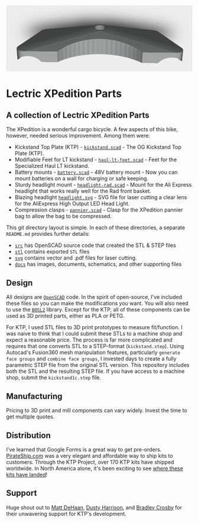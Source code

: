 ![](./docs/kickstand.png)
# Lectric XPedition Parts

## A collection of Lectric XPedition Parts
The XPedition is a wonderful cargo bicycle.  A few aspects of this bike, however, needed serious improvement.  Among them were:

  * Kickstand Top Plate (KTP) - [<code>kickstand.scad</code>](https://github.com/fpgirard/xpedition/blob/main/stl/kickstand.stl) - The OG Kickstand Top Plate (KTP).
  * Modifiable Feet for LT kickstand - [<code>haul-lt-feet.scad</code>](https://github.com/fpgirard/xpedition/blob/main/stl/haul-lt-feet.stl) - Feet for the Specialized Haul LT kickstand.
  * Battery mounts - [<code>battery.scad</code>](https://github.com/fpgirard/xpedition/blob/main/stl/battery.stl) - 48V battery mount - Now you can mount batteries on a wall for charging or safe keeping.
  * Sturdy headlight mount - [<code>headlight-rad.scad</code>](https://github.com/fpgirard/xpedition/blob/main/stl/headlight-rad.stl) - Mount for the Ali Express headlight that works really well for the Rad front basket.
  * Blazing headlight [<code>headlight.svg</code>](https://github.com/fpgirard/xpedition/blob/main/svg/headlight.svg) - SVG file for laser cutting a clear lens for the AliExpress High Output LED Head Light.
  * Compression clasps - [<code>pannier.scad</code>](https://github.com/fpgirard/xpedition/blob/main/stl/pannier.stl) - Clasp for the XPedition pannier bag to allow the bag to be compressed.

This git directory layout is simple. In each of these directories, a separate <code>README.md</code> provides further details:
  * [<code>src</code>](https://github.com/fpgirard/xpedition/tree/main/src) has OpenSCAD source code that created the STL & STEP files
  * [<code>stl</code>](https://github.com/fpgirard/xpedition/tree/main/stl) contains exported <code>STL</code> files
  * [<code>svg</code>](https://github.com/fpgirard/xpedition/tree/main/svg) contains vector and .pdf files for laser cutting.
  * [<code>docs</code>](https://github.com/fpgirard/xpedition/tree/main/docs) has images, documents, schematics, and other supporting files

## Design
All designs are [<code>OpenSCAD</code>](https://openscad.org/) code. In the spirit of open-source, I've included these files so you can make the modifications _you_ want.  You will also need to use the [<code>BOSL2</code>](https://github.com/BelfrySCAD/BOSL2) library.  Except for the KTP, all of these components can be used as 3D printed parts, either as PLA or PETG.

For KTP, I used STL files to 3D print prototypes to measure fit/function. I was naive to think that I could submit these STLs to a machine shop and expect a reasonable price. The process is far more complicated and requires that one converts STL to a STEP-format (<code>kickstand.step</code>).   Using Autocad's Fusion360 mesh manipulation features, particularly <code>generate face groups</code> and <code>combine face groups</code>, I invested days to create a fully parametric STEP file from the original STL version. This repository includes both the STL and the resulting STEP file.  If you have access to a machine shop, submit the <code>kickstand1c.step</code> file.

## Manufacturing
Pricing to 3D print and mill components can vary widely. Invest the time to get multiple quotes.

## Distribution
I've learned that Google Forms is a great way to get pre-orders.  [PirateShip.com](https://www.pirateship.com/) was a very elegant and affordable way to ship kits to customers.  Through the KTP Project, over 170 KTP kits have shipped worldwide.  In North America alone, it's been exciting to see [where these kits have landed](https://www.google.com/maps/d/edit?mid=1j4f2kwrzCzY-WC6AkdaDrvElPkuhrJU&usp=sharing)!

## Support
Huge shout out to [Matt DeHaan](https://www.facebook.com/matthew.alan.393), [Dusty Harrison](https://www.facebook.com/nosirrah.nitsud.leahcim), and [Bradley Crosby](https://www.facebook.com/bradleycrosby) for their unwavering support for KTP's development. 
